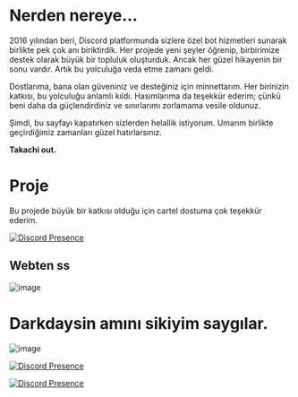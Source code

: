 # Nerden nereye...

2016 yılından beri, Discord platformunda sizlere özel bot hizmetleri sunarak birlikte pek çok anı biriktirdik. 
Her projede yeni şeyler öğrenip, birbirimize destek olarak büyük bir topluluk oluşturduk. Ancak her güzel hikayenin bir sonu vardır. Artık bu yolculuğa veda etme zamanı geldi.

Dostlarıma, bana olan güveniniz ve desteğiniz için minnettarım. Her birinizin katkısı, bu yolculuğu anlamlı kıldı. Hasımlarıma da teşekkür ederim; çünkü beni daha da güçlendirdiniz ve sınırlarımı zorlamama vesile oldunuz.

Şimdi, bu sayfayı kapatırken sizlerden helallik istiyorum. Umarım birlikte geçirdiğimiz zamanları güzel hatırlarsınız.

**Takachi out.**

# Proje
Bu projede büyük bir katkısı olduğu için cartel dostuma çok teşekkür ederim.

[![Discord Presence](https://lanyard.cnrad.dev/api/719117042904727635)](https://discord.com/users/719117042904727635)

## Webten ss

![image](https://github.com/user-attachments/assets/40af60e9-d93a-41b8-aace-8714c630cee2)

# Darkdaysin amını sikiyim saygılar.

![image](https://github.com/user-attachments/assets/fce25f52-4b0e-4e19-9000-4b8bbd48223e)

[![Discord Presence](https://lanyard.cnrad.dev/api/901094423033708576)](https://discord.com/users/901094423033708576)

[![Discord Presence](https://lanyard.cnrad.dev/api/340047062068494337)](https://discord.com/users/340047062068494337)
